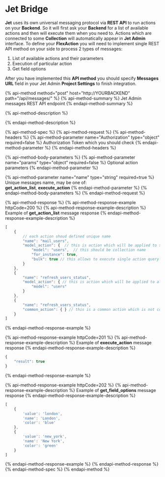 # Jet Bridge

**Jet** uses its own universal messaging protocol via **REST API** to run actions on your **Backend**. So it will first ask your **Backend** for a list of available actions and then will execute them when you need to. Actions which are connected to some **Collection** will automatically appear in **Jet Admin** interface. To define your **FlexAction** you will need to implement single REST API method on your side to process 2 types of messages:

1. List of available actions and their parameters
2. Execution of particular action
3. Get field options

After you have implemented this **API method** you should specify **Messages URL** field in your Jet Admin **Project Settings**  to finish integration.

{% api-method method="post" host="http://YOURBACKEND" path="/api/messages/" %}
{% api-method-summary %}
Jet Admin messages REST API endpoint
{% endapi-method-summary %}

{% api-method-description %}

{% endapi-method-description %}

{% api-method-spec %}
{% api-method-request %}
{% api-method-headers %}
{% api-method-parameter name="Authorization" type="object" required=false %}
Authorization Token which you should check
{% endapi-method-parameter %}
{% endapi-method-headers %}

{% api-method-body-parameters %}
{% api-method-parameter name="params" type="object" required=false %}
Optional action parameters
{% endapi-method-parameter %}

{% api-method-parameter name="name" type="string" required=true %}
Unique messages name, may be one of:  
**get\_action\_list**, **execute\_action**
{% endapi-method-parameter %}
{% endapi-method-body-parameters %}
{% endapi-method-request %}

{% api-method-response %}
{% api-method-response-example httpCode=200 %}
{% api-method-response-example-description %}
Example of **get\_action\_list** message response
{% endapi-method-response-example-description %}

```javascript
[
    {
        // each action shoud defined unique name
        "name": "mail_users",
        "model_action": {  // this is action which will be applied to selected users (for_instance==True flag)
            "model": "users",  // this should be collection name
            "for_instance": true, 
            "bulk": true // this allows to execute single action query with ids separated with comma instead of one query per row
        }
    },
    {
        "name": "refresh_users_status",
        "model_action": { // this is action which will be applied to all users (no for_instance==True flag)
            "model": "users"
        }
    },
    {
        "name": "refresh_users_status",
        "common_action": { } // this is a common action which is not connected to any collections
    }
]
```
{% endapi-method-response-example %}

{% api-method-response-example httpCode=201 %}
{% api-method-response-example-description %}
Example of **execute\_action** message response
{% endapi-method-response-example-description %}

```javascript
{
    "result": true
}
```
{% endapi-method-response-example %}

{% api-method-response-example httpCode=202 %}
{% api-method-response-example-description %}
Example of **get\_field\_options** message response
{% endapi-method-response-example-description %}

```javascript
[
    {
        'value': 'london',
        'name': 'London',
        'color': 'blue'
    },
    {
        'value': 'new_york',
        'name': 'New York',
        'color': 'green'
    }
]
```
{% endapi-method-response-example %}
{% endapi-method-response %}
{% endapi-method-spec %}
{% endapi-method %}

### 


